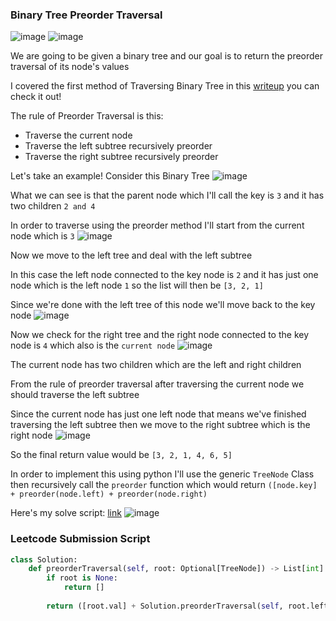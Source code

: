<h3> Binary Tree Preorder Traversal </h3>

![image](https://github.com/h4ckyou/h4ckyou.github.io/assets/127159644/a3404fd4-58d7-459a-a816-ec9767545ded)
![image](https://github.com/h4ckyou/h4ckyou.github.io/assets/127159644/5c9266aa-a5bd-4c5a-9d29-0e524bb38529)

We are going to be given a binary tree and our goal is to return the preorder traversal of its node's values

I covered the first method of Traversing Binary Tree in this [writeup](https://h4ckyou.github.io/posts/programming/Leetcode/Binary%20Tree%20Inorder%20Traversal/solution.html) you can check it out!

The rule of Preorder Traversal is this:
- Traverse the current node
- Traverse the left subtree recursively preorder
- Traverse the right subtree recursively preorder

Let's take an example! Consider this Binary Tree
![image](https://github.com/h4ckyou/h4ckyou.github.io/assets/127159644/85d70b76-8218-426d-8705-81adfd0533e5)

What we can see is that the parent node which I'll call the key is `3` and it has two children `2 and 4` 

In order to traverse using the preorder method I'll start from the current node which is `3`
![image](https://github.com/h4ckyou/h4ckyou.github.io/assets/127159644/752c31ba-a383-40cc-8ad7-9a5fe2b6f0b9)

Now we move to the left tree and deal with the left subtree

In this case the left node connected to the key node is `2` and it has just one node which is the left node `1` so the list will then be `[3, 2, 1]`

Since we're done with the left tree of this node we'll move back to the key node
![image](https://github.com/h4ckyou/h4ckyou.github.io/assets/127159644/cd7a5ea1-1525-4b4e-a01d-368f0e4c97f2)

Now we check for the right tree and the right node connected to the key node is `4` which also is the `current node`
![image](https://github.com/h4ckyou/h4ckyou.github.io/assets/127159644/dcee8fdd-c47f-48fa-9bc7-d588136ff50b)

The current node has two children which are the left and right children 

From the rule of preorder traversal after traversing the current node we should traverse the left subtree 

Since the current node has just one left node that means we've finished traversing the left subtree then we move to the right subtree which is the right node 
![image](https://github.com/h4ckyou/h4ckyou.github.io/assets/127159644/ff60b07c-6ac6-457a-a943-bc7f20185542)

So the final return value would be `[3, 2, 1, 4, 6, 5]`

In order to implement this using python I'll use the generic `TreeNode` Class then recursively call the `preorder` function which would return `([node.key] + preorder(node.left) + preorder(node.right)`

Here's my solve script: [link](https://github.com/h4ckyou/h4ckyou.github.io/blob/main/posts/programming/Leetcode/Binary%20Tree%20Preorder%20Traversal/solve.py)
![image](https://github.com/h4ckyou/h4ckyou.github.io/assets/127159644/5e673a86-c8f6-490b-8776-15340241fcb9)

### Leetcode Submission Script

```python
class Solution:
    def preorderTraversal(self, root: Optional[TreeNode]) -> List[int]:
        if root is None:
            return []
        
        return ([root.val] + Solution.preorderTraversal(self, root.left) + Solution.preorderTraversal(self, root.right))
```
